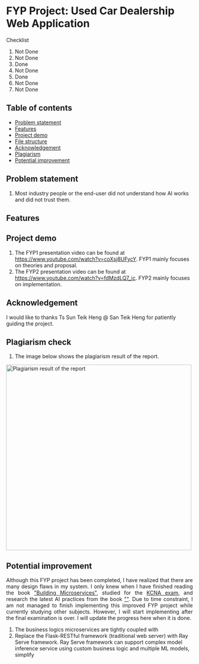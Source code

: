 # FYP Project: Used Car Dealership Web Application

Checklist
1. Not Done
2. Not Done
3. Done
4. Not Done
5. Done
6. Not Done
7. Not Done

## Table of contents
- [Problem statement](#overview)
- [Features](#features)
- [Project demo](#project-demo)
- [File structure](#file-structure)
- [Acknowledgement](#acknowledgement)
- [Plagiarism](#plagiarism)
- [Potential improvement](#potential-improvement)


## Problem statement
1. Most industry people or the end-user did not understand how AI works and did not trust them.

## Features


## Project demo
1. The FYP1 presentation video can be found at https://www.youtube.com/watch?v=coXsj8UFycY. FYP1 mainly focuses on theories and proposal.
2. The FYP2 presentation video can be found at https://www.youtube.com/watch?v=fdMzdLQ7_jc. FYP2 mainly focuses on implementation. 

## Acknowledgement
I would like to thanks Ts Sun Teik Heng @ San Teik Heng for patiently guiding the project.

## Plagiarism check
1. The image below shows the plagiarism result of the report.

<img alt="Plagiarism result of the report" src="./picture/report-plagiarism-check.png" width="500">

## Potential improvement
<p align="justify">Although this FYP project has been completed, I have realized that there are many design flaws in my system. I only knew when I have finished reading the book <a href="https://www.amazon.com/Building-Microservices-Designing-Fine-Grained-Systems/dp/1492034029">"Building Microservices"</a>, studied for the <a href="https://training.linuxfoundation.org/certification/kubernetes-cloud-native-associate">KCNA exam</a>, and research the latest AI practices from the book <a href="">""</a>. Due to time constraint, I am not managed to finish implementing this improved FYP project while currently studying other subjects. However, I will start implementing after the final examination is over. I will update the progress here when it is done.</p>

1. The business logics microservices are tightly coupled with 
2. Replace the Flask-RESTful framework (traditional web server) with Ray Serve framework. Ray Serve framework can support complex model inference service using custom business logic and multiple ML models, simplify 

